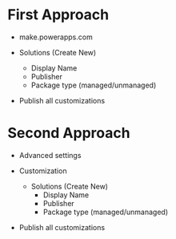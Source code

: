 # First Approach

- make.powerapps.com
- Solutions (Create New)
    - Display Name
    - Publisher
    - Package type (managed/unmanaged)

- Publish all customizations


# Second Approach

- Advanced settings
- Customization
    - Solutions (Create New)
        - Display Name
        - Publisher
        - Package type (managed/unmanaged)

- Publish all customizations

